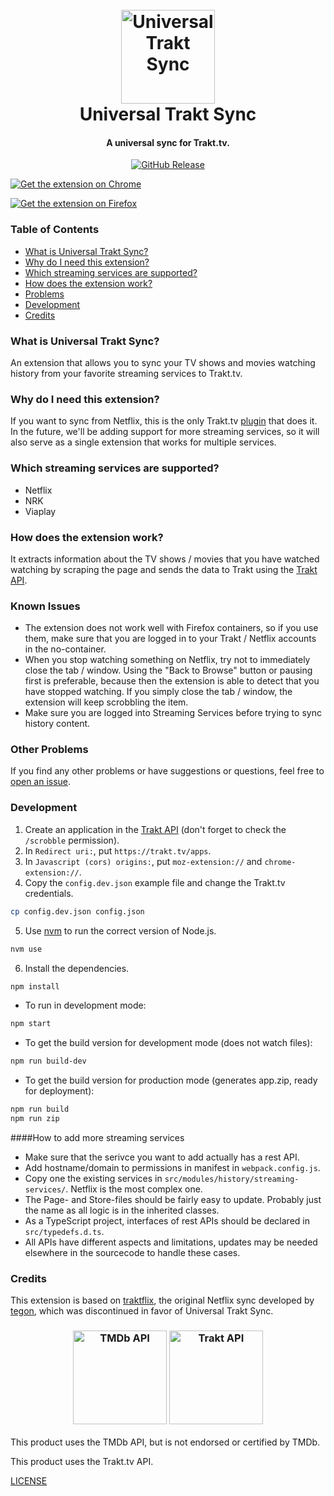 <h1 align="center">
  <br>
  <img alt="Universal Trakt Sync" src="https://github.com/trakt-tools/universal-trakt-sync/raw/master/src/images/uts-icon-128.png" width="150">
  <br>
  Universal Trakt Sync
  <br>
</h1>
<h4 align="center">A universal sync for Trakt.tv.</h4>
<p align="center">
  <a href="https://github.com/trakt-tools/universal-trakt-sync/releases">
    <img alt="GitHub Release" src="https://img.shields.io/github/release/trakt-tools/universal-trakt-sync.svg">
  </a>
</p>
<p align=left">
  <a href="">
    <img alt="Get the extension on Chrome" src="https://github.com/trakt-tools/universal-trakt-sync/raw/master/assets/chrome-badge.png">
  </a>
</p>
<p align=left">
  <a href="">
    <img alt="Get the extension on Firefox" src="https://github.com/trakt-tools/universal-trakt-sync/raw/master/assets/firefox-badge.png"></a>
</p>

### Table of Contents

* [What is Universal Trakt Sync?](#what-is-universal-trakt-sync)
* [Why do I need this extension?](#why-do-i-need-this-extension)
* [Which streaming services are supported?](#which-streaming-services-are-supported)
* [How does the extension work?](#how-does-the-extension-work)
* [Problems](#problems)
* [Development](#development)
* [Credits](#credits)

### What is Universal Trakt Sync?

An extension that allows you to sync your TV shows and movies watching history from your favorite streaming services to Trakt.tv.

### Why do I need this extension?

If you want to sync from Netflix, this is the only Trakt.tv [plugin](https://trakt.tv/apps) that does it. In the future, we'll be adding support for more streaming services, so it will also serve as a single extension that works for multiple services.

### Which streaming services are supported?

- Netflix
- NRK
- Viaplay

### How does the extension work?

It extracts information about the TV shows / movies that you have watched watching by scraping the page and sends the data to Trakt using the [Trakt API](https://trakt.docs.apiary.io/).

### Known Issues

- The extension does not work well with Firefox containers, so if you use them, make sure that you are logged in to your Trakt / Netflix accounts in the no-container.
- When you stop watching something on Netflix, try not to immediately close the tab / window. Using the "Back to Browse" button or pausing first is preferable, because then the extension is able to detect that you have stopped watching. If you simply close the tab / window, the extension will keep scrobbling the item.
- Make sure you are logged into Streaming Services before trying to sync history content.

### Other Problems

If you find any other problems or have suggestions or questions, feel free to [open an issue](https://github.com/trakt-tools/universal-trakt-sync/issues/new).

### Development

1. Create an application in the [Trakt API](https://trakt.tv/oauth/applications/new) (don't forget to check the `/scrobble` permission).
2. In `Redirect uri:`, put `https://trakt.tv/apps`.
3. In `Javascript (cors) origins:`, put `moz-extension://` and `chrome-extension://`.
4. Copy the `config.dev.json` example file and change the Trakt.tv credentials.

```bash
cp config.dev.json config.json
```

5. Use [nvm](https://github.com/creationix/nvm) to run the correct version of Node.js.

```bash
nvm use
```

6. Install the dependencies.

```bash
npm install
```

* To run in development mode:

```bash
npm start
```

* To get the build version for development mode (does not watch files):

```bash
npm run build-dev
```

* To get the build version for production mode (generates app.zip, ready for deployment):

```bash
npm run build
npm run zip
```

####How to add more streaming services
* Make sure that the serivce you want to add actually has a rest API.
* Add hostname/domain to permissions in manifest in `webpack.config.js`.
* Copy one the existing services in `src/modules/history/streaming-services/`. Netflix is the most complex one.
* The Page- and Store-files should be fairly easy to update. Probably just the name as all logic is in the inherited classes.
* As a TypeScript project, interfaces of rest APIs should be declared in `src/typedefs.d.ts`.
* All APIs have different aspects and limitations, updates may be needed elsewhere in the sourcecode to handle these cases.

### Credits

This extension is based on [traktflix](https://github.com/tegon/traktflix), the original Netflix sync developed by [tegon](https://github.com/user/tegon), which was discontinued in favor of Universal Trakt Sync.

<h3 align="center">
  <img alt="TMDb API" src="https://github.com/trakt-tools/universal-trakt-sync/raw/master/assets/tmdb-api-logo.png" width="150">
  <img alt="Trakt API" src="https://github.com/trakt-tools/universal-trakt-sync/raw/master/assets/trakt-api-logo.png" width="150">
</h3>

This product uses the TMDb API, but is not endorsed or certified by TMDb.

This product uses the Trakt.tv API.

[LICENSE](LICENSE)

